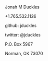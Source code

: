 Jonah M Duckles

+1.765.532.1126

github: jduckles

twitter: @jduckles

P.O. Box 5967

Norman, OK 73070

